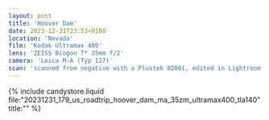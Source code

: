 ```yaml
---
layout: post
title: 'Hoover Dam'
date: 2023-12-31T23:53+0100
location: 'Nevada'
film: 'Kodak Ultramax 400'
lens: 'ZEISS Biogon T* 35mm f/2'
camera: 'Leica M-A (Typ 127)'
scan: 'scanned from negative with a Plustek 8200i, edited in Lightroom'
---
```


{% include candystore.liquid file:"20231231_179_us_roadtrip_hoover_dam_ma_35zm_ultramax400_tla140" title:"" %}